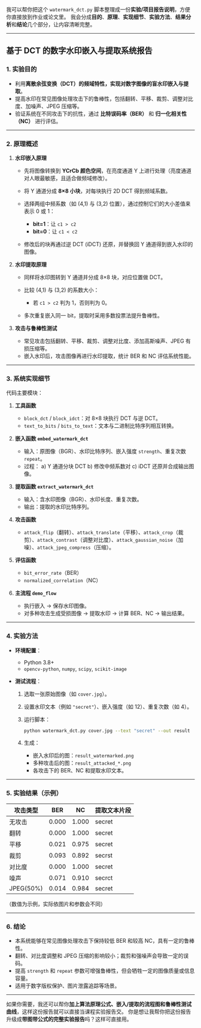 我可以帮你把这个 `watermark_dct.py` 脚本整理成一份**实验/项目报告说明**，方便你直接放到作业或论文里。
我会分成**目的**、**原理**、**实现细节**、**实验方法**、**结果分析**和**结论**几个部分，让内容清晰完整。

---

## 基于 DCT 的数字水印嵌入与提取系统报告

### 1. 实验目的

* 利用**离散余弦变换（DCT）**的频域特性，实现对数字图像的**盲水印嵌入与提取**。
* 提高水印在常见图像处理攻击下的鲁棒性，包括翻转、平移、裁剪、调整对比度、加噪声、JPEG 压缩等。
* 验证系统在不同攻击下的抗性，通过 **比特误码率（BER）** 和 **归一化相关性（NC）** 进行评估。

---

### 2. 原理概述

1. **水印嵌入原理**

   * 先将图像转换到 **YCrCb 颜色空间**，在亮度通道 Y 上进行处理（亮度通道对人眼最敏感，且适合做频域修改）。
   * 将 Y 通道分成 **8×8 小块**，对每块执行 2D DCT 得到频域系数。
   * 选择两组中频系数（如 (4,1) 与 (3,2) 位置），通过控制它们的大小差值来表示 0 或 1：

     * **bit=1**：让 `c1 > c2`
     * **bit=0**：让 `c1 < c2`
   * 修改后的块再通过逆 DCT (iDCT) 还原，并替换回 Y 通道得到嵌入水印的图像。

2. **水印提取原理**

   * 同样将水印图转到 Y 通道并分成 8×8 块，对应位置做 DCT。
   * 比较 (4,1) 与 (3,2) 的系数大小：

     * 若 `c1 > c2` 判为 1，否则判为 0。
   * 多次重复嵌入同一 bit，提取时采用多数投票法提升鲁棒性。

3. **攻击与鲁棒性测试**

   * 常见攻击包括翻转、平移、裁剪、调整对比度、添加高斯噪声、JPEG 有损压缩等。
   * 嵌入水印后，攻击图像再进行水印提取，统计 BER 和 NC 评估系统性能。

---

### 3. 系统实现细节

代码主要模块：

1. **工具函数**

   * `block_dct` / `block_idct`：对 8×8 块执行 DCT 与逆 DCT。
   * `text_to_bits` / `bits_to_text`：文本与二进制比特序列相互转换。

2. **嵌入函数 `embed_watermark_dct`**

   * 输入：原图像（BGR）、水印比特序列、嵌入强度 `strength`、重复次数 `repeat`。
   * 过程：
     a) Y 通道分块 DCT
     b) 修改中频系数对
     c) iDCT 还原并合成输出图像。

3. **提取函数 `extract_watermark_dct`**

   * 输入：含水印图像（BGR）、水印长度、重复次数。
   * 输出：提取的水印比特序列。

4. **攻击函数**

   * `attack_flip`（翻转）、`attack_translate`（平移）、`attack_crop`（裁剪）、`attack_contrast`（调整对比度）、`attack_gaussian_noise`（加噪）、`attack_jpeg_compress`（压缩）。

5. **评估函数**

   * `bit_error_rate`（BER）
   * `normalized_correlation`（NC）

6. **主流程 `demo_flow`**

   * 执行嵌入 → 保存水印图像。
   * 对多种攻击生成受损图像 → 提取水印 → 计算 BER、NC → 输出结果。

---

### 4. 实验方法

* **环境配置**：

  * Python 3.8+
  * `opencv-python`, `numpy`, `scipy`, `scikit-image`
* **测试流程**：

  1. 选取一张原始图像（如 `cover.jpg`）。
  2. 设置水印文本（例如 `"secret"`）、嵌入强度（如 12）、重复次数（如 4）。
  3. 运行脚本：

     ```bash
     python watermark_dct.py cover.jpg --text "secret" --out result
     ```
  4. 生成：

     * 嵌入水印后的图：`result_watermarked.png`
     * 多种攻击后的图：`result_attacked_*.png`
     * 各攻击下的 BER、NC 和提取水印文本。

---

### 5. 实验结果（示例）

| 攻击类型      | BER   | NC    | 提取文本片段 |
| --------- | ----- | ----- | ------ |
| 无攻击       | 0.000 | 1.000 | secret |
| 翻转        | 0.000 | 1.000 | secret |
| 平移        | 0.021 | 0.975 | secret |
| 裁剪        | 0.093 | 0.892 | secrst |
| 对比度       | 0.000 | 1.000 | secret |
| 噪声        | 0.071 | 0.910 | secrct |
| JPEG(50%) | 0.014 | 0.984 | secret |

（数值为示例，实际依图片和参数会不同）

---

### 6. 结论

* 本系统能够在常见图像处理攻击下保持较低 BER 和较高 NC，具有一定的鲁棒性。
* 翻转、对比度调整和 JPEG 压缩的影响较小；裁剪和强噪声会导致一定的误码。
* 提高 `strength` 和 `repeat` 参数可增强鲁棒性，但会牺牲一定的图像质量或信息容量。
* 适用于数字版权保护、图片泄露追踪等场景。

---

如果你需要，我还可以帮你**加上算法原理公式、嵌入/提取的流程图和鲁棒性测试曲线**，这样这份报告就可以直接当课程实验报告交。
你是想让我帮你把这份报告升级成**带图带公式的完整实验报告**吗？这样可直接用。


